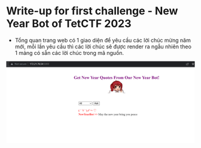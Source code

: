 # Write-up for first challenge - New Year Bot of TetCTF 2023

- Tổng quan trang web có 1 giao diện để yêu cầu các lời chúc mừng năm mới, mỗi lần yêu cầu thì các lời chúc sẽ được render ra ngẫu nhiên theo 1 mảng có sẵn các lời chúc trong mã nguồn.

<img src="./img/1.png">